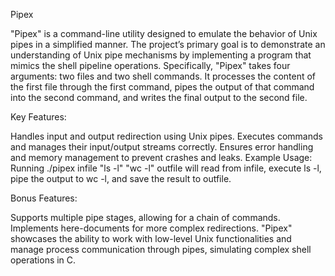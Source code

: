 Pipex

"Pipex" is a command-line utility designed to emulate the behavior of Unix pipes in a simplified manner. The project’s primary goal is to demonstrate an understanding of Unix pipe mechanisms by implementing a program that mimics the shell pipeline operations. Specifically, "Pipex" takes four arguments: two files and two shell commands. It processes the content of the first file through the first command, pipes the output of that command into the second command, and writes the final output to the second file.

Key Features:

Handles input and output redirection using Unix pipes.
Executes commands and manages their input/output streams correctly.
Ensures error handling and memory management to prevent crashes and leaks.
Example Usage:
Running ./pipex infile "ls -l" "wc -l" outfile will read from infile, execute ls -l, pipe the output to wc -l, and save the result to outfile.

Bonus Features:

Supports multiple pipe stages, allowing for a chain of commands.
Implements here-documents for more complex redirections.
"Pipex" showcases the ability to work with low-level Unix functionalities and manage process communication through pipes, simulating complex shell operations in C.
